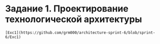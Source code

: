 # Задание 1. Проектирование технологической архитектуры
    [Exc1](https://github.com/grm000/architecture-sprint-6/blob/sprint-6/Exc1)
